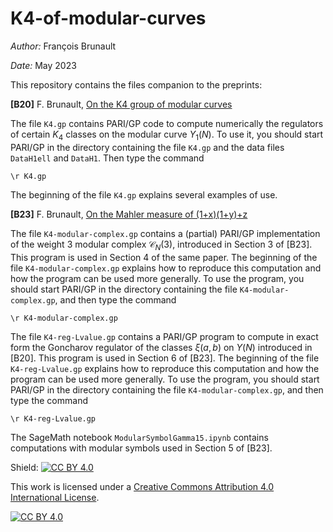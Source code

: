# K4-of-modular-curves

*Author:* François Brunault

*Date:* May 2023

This repository contains the files companion to the preprints:

**\[B20\]** F. Brunault, [On the K4 group of modular curves](https://arxiv.org/abs/2009.07614)

The file `K4.gp` contains PARI/GP code to compute numerically the regulators of certain $K_4$ classes on the modular curve $Y_1(N)$. To use it, you should start PARI/GP in the directory containing the file `K4.gp` and the data files `DataH1ell` and `DataH1`. Then type the command

```
\r K4.gp
```

The beginning of the file `K4.gp` explains several examples of use.

**\[B23\]** F. Brunault, [On the Mahler measure of (1+x)(1+y)+z](https://arxiv.org/abs/2305.02992)

The file `K4-modular-complex.gp` contains a (partial) PARI/GP implementation of the weight $3$ modular complex $\mathcal{C}_N(3)$, introduced in Section 3 of \[B23\]. This program is used in Section 4 of the same paper. The beginning of the file `K4-modular-complex.gp` explains how to reproduce this computation and how the program can be used more generally. To use the program, you should start PARI/GP in the directory containing the file `K4-modular-complex.gp`, and then type the command

```
\r K4-modular-complex.gp
```

The file `K4-reg-Lvalue.gp` contains a PARI/GP program to compute in exact form the Goncharov regulator of the classes $\xi(a,b)$ on $Y(N)$ introduced in \[B20\]. This program is used in Section 6 of \[B23\]. The beginning of the file `K4-reg-Lvalue.gp` explains how to reproduce this computation and how the program can be used more generally. To use the program, you should start PARI/GP in the directory containing the file `K4-modular-complex.gp`, and then type the command

```
\r K4-reg-Lvalue.gp
```

The SageMath notebook `ModularSymbolGamma15.ipynb` contains computations with modular symbols used in Section 5 of \[B23\].



Shield: [![CC BY 4.0][cc-by-shield]][cc-by]

This work is licensed under a
[Creative Commons Attribution 4.0 International License][cc-by].

[![CC BY 4.0][cc-by-image]][cc-by]

[cc-by]: http://creativecommons.org/licenses/by/4.0/
[cc-by-image]: https://i.creativecommons.org/l/by/4.0/88x31.png
[cc-by-shield]: https://img.shields.io/badge/License-CC%20BY%204.0-lightgrey.svg
